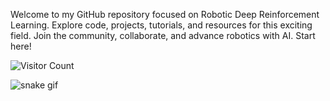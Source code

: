 Welcome to my GitHub repository focused on Robotic Deep Reinforcement Learning. Explore code, projects, tutorials, and resources for this exciting field. Join the community, collaborate, and advance robotics with AI. Start here!

![Visitor Count](https://visitor-badge.laobi.icu/badge?page_id=eather0056.yourrepo)



![snake gif](https://github.com/eather0056/eather0056/blob/output/github-contribution-grid-snake.gif)

